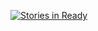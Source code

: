 [![Stories in Ready](https://badge.waffle.io/waterfoul/Lantern-Hoard.svg?label=ready&title=Ready)](http://waffle.io/waterfoul/Lantern-Hoard)
